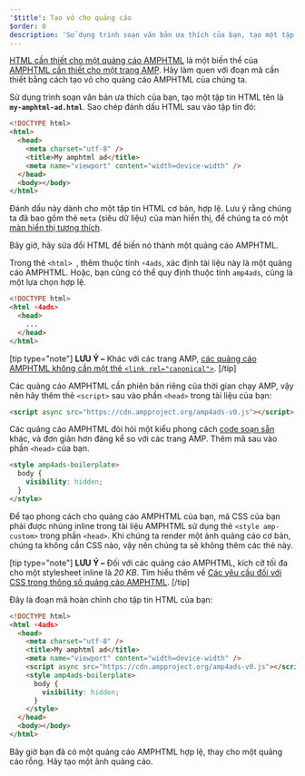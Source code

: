 ```yaml
---
'$title': Tạo vỏ cho quảng cáo
$order: 0
description: 'Sử dụng trình soạn văn bản ưa thích của bạn, tạo một tập tin HTML tên là my-amphtml-ad.html. Sao chép đánh dấu HTML sau vào tập tin đó: ...'
---
```


[HTML cần thiết cho một quảng cáo AMPHTML](../../../../documentation/guides-and-tutorials/learn/a4a_spec.md) là một biến thể của [AMPHTML cần thiết cho một trang AMP](../../../../documentation/guides-and-tutorials/learn/spec/amphtml.md). Hãy làm quen với đoạn mã cần thiết bằng cách tạo vỏ cho quảng cáo AMPHTML của chúng ta.

Sử dụng trình soạn văn bản ưa thích của bạn, tạo một tập tin HTML tên là **`my-amphtml-ad.html`**. Sao chép đánh dấu HTML sau vào tập tin đó:

```html
<!DOCTYPE html>
<html>
  <head>
    <meta charset="utf-8" />
    <title>My amphtml ad</title>
    <meta name="viewport" content="width=device-width" />
  </head>
  <body></body>
</html>
```

Đánh dấu này dành cho một tập tin HTML cơ bản, hợp lệ. Lưu ý rằng chúng ta đã bao gồm thẻ `meta` (siêu dữ liệu) của màn hiển thị, để chúng ta có một [màn hiển thị tương thích](../../../../documentation/guides-and-tutorials/develop/style_and_layout/responsive_design.md#controlling-the-viewport).

Bây giờ, hãy sửa đổi HTML để biến nó thành một quảng cáo AMPHTML.

Trong thẻ `<html> `, thêm thuộc tính `⚡4ads`, xác định tài liệu này là một quảng cáo AMPHTML. Hoặc, bạn cũng có thể quy định thuộc tính `amp4ads`, cũng là một lựa chọn hợp lệ.

```html
<!DOCTYPE html>
<html ⚡4ads>
  <head>
    ...
  </head>
</html>
```

[tip type="note"] **LƯU Ý –** Khác với các trang AMP, [các quảng cáo AMPHTML không cần một thẻ `<link rel="canonical">`](../../../../documentation/guides-and-tutorials/learn/a4a_spec.md#amphtml-ad-format-rules). [/tip]

Các quảng cáo AMPHTML cần phiên bản riêng của thời gian chạy AMP, vậy nên hãy thêm thẻ `<script>` sau vào phần `<head>` trong tài liệu của bạn:

```html
<script async src="https://cdn.ampproject.org/amp4ads-v0.js"></script>
```

Các quảng cáo AMPHTML đòi hỏi một kiểu phong cách [code soạn sẵn](../../../../documentation/guides-and-tutorials/learn/a4a_spec.md#boilerplate) khác, và đơn giản hơn đáng kể so với các trang AMP. Thêm mã sau vào phần `<head>` của bạn.

```html
<style amp4ads-boilerplate>
  body {
    visibility: hidden;
  }
</style>
```

Để tạo phong cách cho quảng cáo AMPHTML của bạn, mã CSS của bạn phải được nhúng inline trong tài liệu AMPHTML sử dụng thẻ `<style amp-custom>` trong phần `<head>`. Khi chúng ta render một ảnh quảng cáo cơ bản, chúng ta không cần CSS nào, vậy nên chúng ta sẽ không thêm các thẻ này.

[tip type="note"] **LƯU Ý –** Đối với các quảng cáo AMPHTML, kích cỡ tối đa cho một stylesheet inline là _20 KB_. Tìm hiểu thêm về [Các yêu cầu đối với CSS trong thông số quảng cáo AMPHTML](../../../../documentation/guides-and-tutorials/learn/a4a_spec.md#css). [/tip]

Đây là đoạn mã hoàn chỉnh cho tập tin HTML của bạn:

```html
<!DOCTYPE html>
<html ⚡4ads>
  <head>
    <meta charset="utf-8" />
    <title>My amphtml ad</title>
    <meta name="viewport" content="width=device-width" />
    <script async src="https://cdn.ampproject.org/amp4ads-v0.js"></script>
    <style amp4ads-boilerplate>
      body {
        visibility: hidden;
      }
    </style>
  </head>
  <body></body>
</html>
```

Bây giờ bạn đã có một quảng cáo AMPHTML hợp lệ, thay cho một quảng cáo rỗng. Hãy tạo một ảnh quảng cáo.
